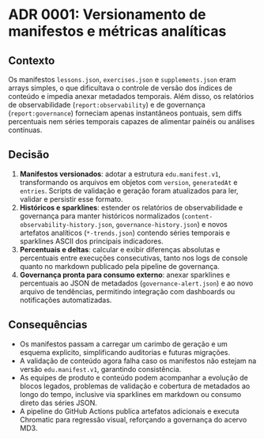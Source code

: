 # ADR 0001: Versionamento de manifestos e métricas analíticas

## Contexto

Os manifestos `lessons.json`, `exercises.json` e `supplements.json` eram arrays simples, o que dificultava o controle de versão dos índices de conteúdo e impedia anexar metadados temporais. Além disso, os relatórios de observabilidade (`report:observability`) e de governança (`report:governance`) forneciam apenas instantâneos pontuais, sem diffs percentuais nem séries temporais capazes de alimentar painéis ou análises contínuas.

## Decisão

1. **Manifestos versionados**: adotar a estrutura `edu.manifest.v1`, transformando os arquivos em objetos com `version`, `generatedAt` e `entries`. Scripts de validação e geração foram atualizados para ler, validar e persistir esse formato.
2. **Históricos e sparklines**: estender os relatórios de observabilidade e governança para manter históricos normalizados (`content-observability-history.json`, `governance-history.json`) e novos artefatos analíticos (`*-trends.json`) contendo séries temporais e sparklines ASCII dos principais indicadores.
3. **Percentuais e deltas**: calcular e exibir diferenças absolutas e percentuais entre execuções consecutivas, tanto nos logs de console quanto no markdown publicado pela pipeline de governança.
4. **Governança pronta para consumo externo**: anexar sparklines e percentuais ao JSON de metadados (`governance-alert.json`) e ao novo arquivo de tendências, permitindo integração com dashboards ou notificações automatizadas.

## Consequências

- Os manifestos passam a carregar um carimbo de geração e um esquema explícito, simplificando auditorias e futuras migrações.
- A validação de conteúdo agora falha caso os manifestos não estejam na versão `edu.manifest.v1`, garantindo consistência.
- As equipes de produto e conteúdo podem acompanhar a evolução de blocos legados, problemas de validação e cobertura de metadados ao longo do tempo, inclusive via sparklines em markdown ou consumo direto das séries JSON.
- A pipeline do GitHub Actions publica artefatos adicionais e executa Chromatic para regressão visual, reforçando a governança do acervo MD3.

